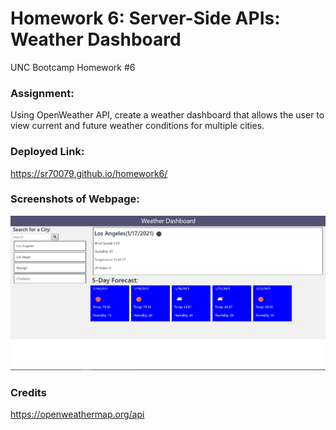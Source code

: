 # Homework 6: Server-Side APIs: Weather Dashboard

UNC Bootcamp Homework #6

### Assignment:

Using OpenWeather API, create a weather dashboard that allows the user to view current and future weather conditions for multiple cities. 

### Deployed Link:

https://sr70079.github.io/homework6/

### Screenshots of Webpage: 

![weather Dashboard](/assets/images/screenshot.PNG)

### Credits

https://openweathermap.org/api
